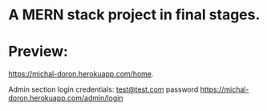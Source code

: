 # A MERN stack project in final stages.
# Preview:
https://michal-doron.herokuapp.com/home.

Admin section login credentials:
test@test.com
password
https://michal-doron.herokuapp.com/admin/login
